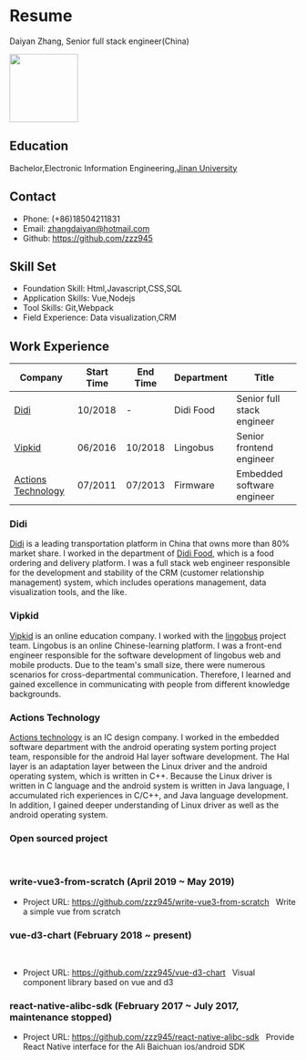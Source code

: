 # Resume
Daiyan Zhang, Senior full stack engineer(China)

<img width="120px" height="120px" src="https://user-images.githubusercontent.com/21496977/47612176-081cbb00-dab0-11e8-827c-10cd4f0bc656.jpeg">

## Education
Bachelor,Electronic Information Engineering,[Jinan University](https://english.jnu.edu.cn)

## Contact
- Phone: (+86)18504211831
- Email: zhangdaiyan@hotmail.com
- Github: https://github.com/zzz945

## Skill Set
- Foundation Skill: Html,Javascript,CSS,SQL
- Application Skills: Vue,Nodejs
- Tool Skills: Git,Webpack
- Field Experience: Data visualization,CRM

## Work Experience

| Company | Start Time | End Time | Department | Title |
| ----- | ---- | ---- | ---- | ---- |
| [Didi](https://www.didiglobal.com) | 10/2018 | - | Didi Food | Senior full stack engineer | 
| [Vipkid](https://www.vipkid.com/?vk_fromcode=US) | 06/2016 | 10/2018 | Lingobus | Senior frontend engineer |
| [Actions Technology](http://www.actions-semi.com/en/index.aspx) | 07/2011 | 07/2013 | Firmware | Embedded software engineer |

### Didi
[Didi](https://www.didiglobal.com) is a leading transportation platform in China that owns more than 80% market share. I worked in the department of [Didi Food](https://didi-food.com/en-US/), which is a food ordering and delivery platform. 
I was a full stack web engineer responsible for the development and stability of the CRM (customer relationship management) system, which includes operations management, data visualization tools, and the like. 

### Vipkid
[Vipkid](https://www.vipkid.com/?vk_fromcode=US)  is an online education company. I worked with the [lingobus](https://www.lingobus.com/) project team. Lingobus is an online Chinese-learning platform.
I was a front-end engineer responsible for the software development of lingobus web and mobile products. Due to the team's small size, there were numerous scenarios for cross-departmental communication. Therefore, I learned and gained excellence in communicating with people from different knowledge backgrounds.

### Actions Technology
[Actions technology](http://www.actions-semi.com/en/index.aspx) is an IC design company. I worked in the embedded software department with the android operating system porting project team, responsible for the android Hal layer software development. 
The Hal layer is an adaptation layer between the Linux driver and the android operating system, which is written in C++. Because the Linux driver is written in C language and the android system is written in Java language, I accumulated rich experiences in C/C++, and Java language development. In addition, I gained deeper understanding of Linux driver as well as the android operating system.

### Open sourced project
 
### write-vue3-from-scratch (April 2019 ~ May 2019)

- Project URL: https://github.com/zzz945/write-vue3-from-scratch
 
Write a simple vue from scratch

### vue-d3-chart (February 2018 ~ present)
    
- Project URL: https://github.com/zzz945/vue-d3-chart
 
Visual component library based on vue and d3

### react-native-alibc-sdk (February 2017 ~ July 2017, maintenance stopped)

- Project URL: https://github.com/zzz945/react-native-alibc-sdk
 
Provide React Native interface for the Ali Baichuan ios/android SDK



